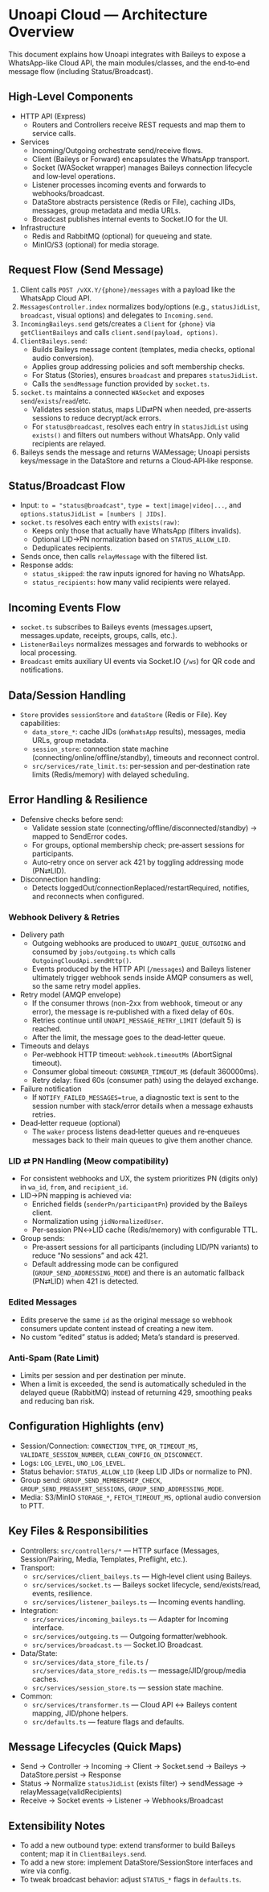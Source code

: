 # Unoapi Cloud — Architecture Overview

This document explains how Unoapi integrates with Baileys to expose a WhatsApp-like Cloud API, the main modules/classes, and the end‑to‑end message flow (including Status/Broadcast).

## High‑Level Components

- HTTP API (Express)
  - Routers and Controllers receive REST requests and map them to service calls.
- Services
  - Incoming/Outgoing orchestrate send/receive flows.
  - Client (Baileys or Forward) encapsulates the WhatsApp transport.
  - Socket (WASocket wrapper) manages Baileys connection lifecycle and low‑level operations.
  - Listener processes incoming events and forwards to webhooks/broadcast.
  - DataStore abstracts persistence (Redis or File), caching JIDs, messages, group metadata and media URLs.
  - Broadcast publishes internal events to Socket.IO for the UI.
- Infrastructure
  - Redis and RabbitMQ (optional) for queueing and state.
  - MinIO/S3 (optional) for media storage.

## Request Flow (Send Message)

1) Client calls `POST /vXX.Y/{phone}/messages` with a payload like the WhatsApp Cloud API.
2) `MessagesController.index` normalizes body/options (e.g., `statusJidList`, `broadcast`, visual options) and delegates to `Incoming.send`.
3) `IncomingBaileys.send` gets/creates a `Client` for `{phone}` via `getClientBaileys` and calls `client.send(payload, options)`.
4) `ClientBaileys.send`:
   - Builds Baileys message content (templates, media checks, optional audio conversion).
   - Applies group addressing policies and soft membership checks.
   - For Status (Stories), ensures `broadcast` and prepares `statusJidList`.
   - Calls the `sendMessage` function provided by `socket.ts`.
5) `socket.ts` maintains a connected `WASocket` and exposes `send`/`exists`/`read`/etc.
   - Validates session status, maps LID⇄PN when needed, pre‑asserts sessions to reduce decrypt/ack errors.
   - For `status@broadcast`, resolves each entry in `statusJidList` using `exists()` and filters out numbers without WhatsApp. Only valid recipients are relayed.
6) Baileys sends the message and returns WAMessage; Unoapi persists keys/message in the DataStore and returns a Cloud‑API‑like response.

## Status/Broadcast Flow

- Input: `to = "status@broadcast"`, `type = text|image|video|...`, and `options.statusJidList = [numbers | JIDs]`.
- `socket.ts` resolves each entry with `exists(raw)`:
  - Keeps only those that actually have WhatsApp (filters invalids).
  - Optional LID→PN normalization based on `STATUS_ALLOW_LID`.
  - Deduplicates recipients.
- Sends once, then calls `relayMessage` with the filtered list.
- Response adds:
  - `status_skipped`: the raw inputs ignored for having no WhatsApp.
  - `status_recipients`: how many valid recipients were relayed.

## Incoming Events Flow

- `socket.ts` subscribes to Baileys events (messages.upsert, messages.update, receipts, groups, calls, etc.).
- `ListenerBaileys` normalizes messages and forwards to webhooks or local processing.
- `Broadcast` emits auxiliary UI events via Socket.IO (`/ws`) for QR code and notifications.

## Data/Session Handling

- `Store` provides `sessionStore` and `dataStore` (Redis or File). Key capabilities:
  - `data_store_*`: cache JIDs (`onWhatsApp` results), messages, media URLs, group metadata.
  - `session_store`: connection state machine (connecting/online/offline/standby), timeouts and reconnect control.
  - `src/services/rate_limit.ts`: per‑session and per‑destination rate limits (Redis/memory) with delayed scheduling.

## Error Handling & Resilience

- Defensive checks before send:
  - Validate session state (connecting/offline/disconnected/standby) → mapped to SendError codes.
  - For groups, optional membership check; pre‑assert sessions for participants.
  - Auto‑retry once on server ack 421 by toggling addressing mode (PN⇄LID).
- Disconnection handling:
  - Detects loggedOut/connectionReplaced/restartRequired, notifies, and reconnects when configured.

### Webhook Delivery & Retries

- Delivery path
  - Outgoing webhooks are produced to `UNOAPI_QUEUE_OUTGOING` and consumed by `jobs/outgoing.ts` which calls `OutgoingCloudApi.sendHttp()`.
  - Events produced by the HTTP API (`/messages`) and Baileys listener ultimately trigger webhook sends inside AMQP consumers as well, so the same retry model applies.
- Retry model (AMQP envelope)
  - If the consumer throws (non-2xx from webhook, timeout or any error), the message is re‑published with a fixed delay of 60s.
  - Retries continue until `UNOAPI_MESSAGE_RETRY_LIMIT` (default 5) is reached.
  - After the limit, the message goes to the dead‑letter queue.
- Timeouts and delays
  - Per‑webhook HTTP timeout: `webhook.timeoutMs` (AbortSignal timeout).
  - Consumer global timeout: `CONSUMER_TIMEOUT_MS` (default 360000ms).
  - Retry delay: fixed 60s (consumer path) using the delayed exchange.
- Failure notification
  - If `NOTIFY_FAILED_MESSAGES=true`, a diagnostic text is sent to the session number with stack/error details when a message exhausts retries.
- Dead‑letter requeue (optional)
  - The `waker` process listens dead‑letter queues and re‑enqueues messages back to their main queues to give them another chance.

### LID ⇄ PN Handling (Meow compatibility)

- For consistent webhooks and UX, the system prioritizes PN (digits only) in `wa_id`, `from`, and `recipient_id`.
- LID→PN mapping is achieved via:
  - Enriched fields (`senderPn/participantPn`) provided by the Baileys client.
  - Normalization using `jidNormalizedUser`.
  - Per‑session PN↔LID cache (Redis/memory) with configurable TTL.
- Group sends:
  - Pre‑assert sessions for all participants (including LID/PN variants) to reduce “No sessions” and ack 421.
  - Default addressing mode can be configured (`GROUP_SEND_ADDRESSING_MODE`) and there is an automatic fallback (PN⇄LID) when 421 is detected.

### Edited Messages

- Edits preserve the same `id` as the original message so webhook consumers update content instead of creating a new item.
- No custom “edited” status is added; Meta’s standard is preserved.

### Anti‑Spam (Rate Limit)

- Limits per session and per destination per minute.
- When a limit is exceeded, the send is automatically scheduled in the delayed queue (RabbitMQ) instead of returning 429, smoothing peaks and reducing ban risk.

## Configuration Highlights (env)

- Session/Connection: `CONNECTION_TYPE`, `QR_TIMEOUT_MS`, `VALIDATE_SESSION_NUMBER`, `CLEAN_CONFIG_ON_DISCONNECT`.
- Logs: `LOG_LEVEL`, `UNO_LOG_LEVEL`.
- Status behavior: `STATUS_ALLOW_LID` (keep LID JIDs or normalize to PN).
- Group send: `GROUP_SEND_MEMBERSHIP_CHECK`, `GROUP_SEND_PREASSERT_SESSIONS`, `GROUP_SEND_ADDRESSING_MODE`.
- Media: S3/MinIO `STORAGE_*`, `FETCH_TIMEOUT_MS`, optional audio conversion to PTT.

## Key Files & Responsibilities

- Controllers: `src/controllers/*` — HTTP surface (Messages, Session/Pairing, Media, Templates, Preflight, etc.).
- Transport:
  - `src/services/client_baileys.ts` — High‑level client using Baileys.
  - `src/services/socket.ts` — Baileys socket lifecycle, send/exists/read, events, resilience.
  - `src/services/listener_baileys.ts` — Incoming events handling.
- Integration:
  - `src/services/incoming_baileys.ts` — Adapter for Incoming interface.
  - `src/services/outgoing.ts` — Outgoing formatter/webhook.
  - `src/services/broadcast.ts` — Socket.IO Broadcast.
- Data/State:
  - `src/services/data_store_file.ts` / `src/services/data_store_redis.ts` — message/JID/group/media caches.
  - `src/services/session_store.ts` — session state machine.
- Common:
  - `src/services/transformer.ts` — Cloud API ↔ Baileys content mapping, JID/phone helpers.
  - `src/defaults.ts` — feature flags and defaults.

## Message Lifecycles (Quick Maps)

- Send → Controller → Incoming → Client → Socket.send → Baileys → DataStore.persist → Response
- Status → Normalize `statusJidList` (exists filter) → sendMessage → relayMessage(validRecipients)
- Receive → Socket events → Listener → Webhooks/Broadcast

## Extensibility Notes

- To add a new outbound type: extend transformer to build Baileys content; map it in `ClientBaileys.send`.
- To add a new store: implement DataStore/SessionStore interfaces and wire via config.
- To tweak broadcast behavior: adjust `STATUS_*` flags in `defaults.ts`.

